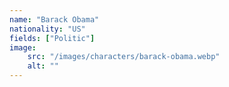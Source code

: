 ```yaml
---
name: "Barack Obama"
nationality: "US"
fields: ["Politic"]
image: 
    src: "/images/characters/barack-obama.webp"
    alt: ""
---
```


